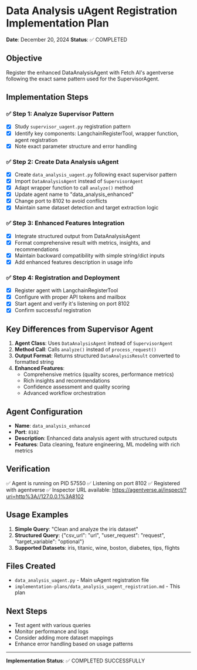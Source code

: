 # Data Analysis uAgent Registration Implementation Plan
**Date**: December 20, 2024
**Status**: ✅ COMPLETED

## Objective
Register the enhanced DataAnalysisAgent with Fetch AI's agentverse following the exact same pattern used for the SupervisorAgent.

## Implementation Steps

### ✅ Step 1: Analyze Supervisor Pattern
- [x] Study `supervisor_uagent.py` registration pattern
- [x] Identify key components: LangchainRegisterTool, wrapper function, agent registration
- [x] Note exact parameter structure and error handling

### ✅ Step 2: Create Data Analysis uAgent
- [x] Create `data_analysis_uagent.py` following exact supervisor pattern
- [x] Import `DataAnalysisAgent` instead of `SupervisorAgent`
- [x] Adapt wrapper function to call `analyze()` method
- [x] Update agent name to "data_analysis_enhanced"
- [x] Change port to 8102 to avoid conflicts
- [x] Maintain same dataset detection and target extraction logic

### ✅ Step 3: Enhanced Features Integration
- [x] Integrate structured output from DataAnalysisAgent
- [x] Format comprehensive result with metrics, insights, and recommendations
- [x] Maintain backward compatibility with simple string/dict inputs
- [x] Add enhanced features description in usage info

### ✅ Step 4: Registration and Deployment
- [x] Register agent with LangchainRegisterTool
- [x] Configure with proper API tokens and mailbox
- [x] Start agent and verify it's listening on port 8102
- [x] Confirm successful registration

## Key Differences from Supervisor Agent

1. **Agent Class**: Uses `DataAnalysisAgent` instead of `SupervisorAgent`
2. **Method Call**: Calls `analyze()` instead of `process_request()`
3. **Output Format**: Returns structured `DataAnalysisResult` converted to formatted string
4. **Enhanced Features**: 
   - Comprehensive metrics (quality scores, performance metrics)
   - Rich insights and recommendations
   - Confidence assessment and quality scoring
   - Advanced workflow orchestration

## Agent Configuration

- **Name**: `data_analysis_enhanced`
- **Port**: `8102`
- **Description**: Enhanced data analysis agent with structured outputs
- **Features**: Data cleaning, feature engineering, ML modeling with rich metrics

## Verification

✅ Agent is running on PID 57550
✅ Listening on port 8102
✅ Registered with agentverse
✅ Inspector URL available: https://agentverse.ai/inspect/?uri=http%3A//127.0.0.1%3A8102

## Usage Examples

1. **Simple Query**: "Clean and analyze the iris dataset"
2. **Structured Query**: {"csv_url": "url", "user_request": "request", "target_variable": "optional"}
3. **Supported Datasets**: iris, titanic, wine, boston, diabetes, tips, flights

## Files Created

- `data_analysis_uagent.py` - Main uAgent registration file
- `implementation-plans/data_analysis_uagent_registration.md` - This plan

## Next Steps

- Test agent with various queries
- Monitor performance and logs
- Consider adding more dataset mappings
- Enhance error handling based on usage patterns

---
**Implementation Status**: ✅ COMPLETED SUCCESSFULLY 